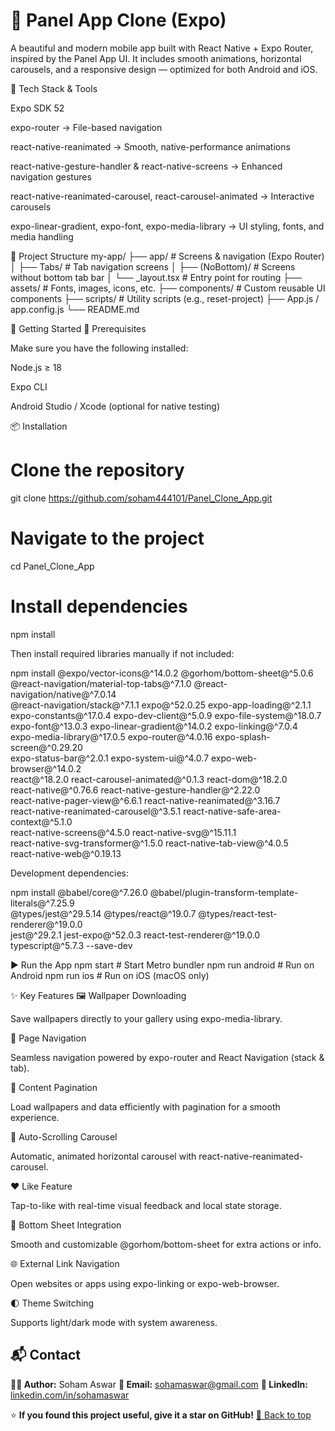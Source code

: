 # 📱 Panel App Clone (Expo)

A beautiful and modern mobile app built with React Native + Expo Router, inspired by the Panel App UI.
It includes smooth animations, horizontal carousels, and a responsive design — optimized for both Android and iOS.

🧰 Tech Stack & Tools

Expo SDK 52

expo-router → File-based navigation

react-native-reanimated → Smooth, native-performance animations

react-native-gesture-handler & react-native-screens → Enhanced navigation gestures

react-native-reanimated-carousel, react-carousel-animated → Interactive carousels

expo-linear-gradient, expo-font, expo-media-library → UI styling, fonts, and media handling

📁 Project Structure
my-app/
├── app/                   # Screens & navigation (Expo Router)
│   ├── Tabs/              # Tab navigation screens
│   ├── (NoBottom)/        # Screens without bottom tab bar
│   └── _layout.tsx        # Entry point for routing
├── assets/                # Fonts, images, icons, etc.
├── components/            # Custom reusable UI components
├── scripts/               # Utility scripts (e.g., reset-project)
├── App.js / app.config.js
└── README.md

🚀 Getting Started
🔧 Prerequisites

Make sure you have the following installed:

Node.js ≥ 18

Expo CLI

Android Studio / Xcode (optional for native testing)

📦 Installation
# Clone the repository
git clone https://github.com/soham444101/Panel_Clone_App.git

# Navigate to the project
cd Panel_Clone_App

# Install dependencies
npm install


Then install required libraries manually if not included:

npm install @expo/vector-icons@^14.0.2 @gorhom/bottom-sheet@^5.0.6 \
@react-navigation/material-top-tabs@^7.1.0 @react-navigation/native@^7.0.14 \
@react-navigation/stack@^7.1.1 expo@^52.0.25 expo-app-loading@^2.1.1 \
expo-constants@^17.0.4 expo-dev-client@^5.0.9 expo-file-system@^18.0.7 \
expo-font@^13.0.3 expo-linear-gradient@^14.0.2 expo-linking@^7.0.4 \
expo-media-library@^17.0.5 expo-router@^4.0.16 expo-splash-screen@^0.29.20 \
expo-status-bar@^2.0.1 expo-system-ui@^4.0.7 expo-web-browser@^14.0.2 \
react@^18.2.0 react-carousel-animated@^0.1.3 react-dom@^18.2.0 \
react-native@^0.76.6 react-native-gesture-handler@^2.22.0 \
react-native-pager-view@^6.6.1 react-native-reanimated@^3.16.7 \
react-native-reanimated-carousel@^3.5.1 react-native-safe-area-context@^5.1.0 \
react-native-screens@^4.5.0 react-native-svg@^15.11.1 \
react-native-svg-transformer@^1.5.0 react-native-tab-view@^4.0.5 \
react-native-web@^0.19.13


Development dependencies:

npm install @babel/core@^7.26.0 @babel/plugin-transform-template-literals@^7.25.9 \
@types/jest@^29.5.14 @types/react@^19.0.7 @types/react-test-renderer@^19.0.0 \
jest@^29.2.1 jest-expo@^52.0.3 react-test-renderer@^19.0.0 \
typescript@^5.7.3 --save-dev

▶️ Run the App
npm start         # Start Metro bundler
npm run android   # Run on Android
npm run ios       # Run on iOS (macOS only)

✨ Key Features
🖼️ Wallpaper Downloading

Save wallpapers directly to your gallery using expo-media-library.

🧭 Page Navigation

Seamless navigation powered by expo-router and React Navigation (stack & tab).

📄 Content Pagination

Load wallpapers and data efficiently with pagination for a smooth experience.

🎠 Auto-Scrolling Carousel

Automatic, animated horizontal carousel with react-native-reanimated-carousel.

❤️ Like Feature

Tap-to-like with real-time visual feedback and local state storage.

📜 Bottom Sheet Integration

Smooth and customizable @gorhom/bottom-sheet for extra actions or info.

🌐 External Link Navigation

Open websites or apps using expo-linking or expo-web-browser.

🌓 Theme Switching

Supports light/dark mode with system awareness.

## 📬 Contact

**👩‍💻 Author:** Soham Aswar
**📧 Email:** [sohamaswar@gmail.com](mailto:sohamaswar@gmail.com)
**🔗 LinkedIn:** [linkedin.com/in/sohamaswar](https://www.google.com/url?sa=t&rct=j&q=&esrc=s&source=web&cd=&cad=rja&uact=8&ved=2ahUKEwiu_OOsjcyQAxX0YfUHHVMJO7AQFnoECBsQAQ&url=https%3A%2F%2Fin.linkedin.com%2Fin%2Fsoham-aswar-18376b22a%3Ftrk%3Dpublic_profile_browsemap&usg=AOvVaw0ivsKXXKueS298YG0EHdQv&opi=89978449)


⭐ **If you found this project useful, give it a star on GitHub!** [🔼 Back to top](#top)

